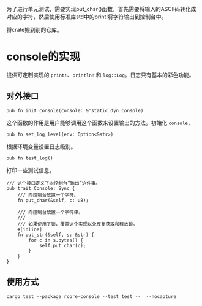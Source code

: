 
为了进行单元测试，需要实现put_char()函数，首先需要将输入的ASCII码转化成对应的字符，然后使用标准库std中的print!将字符输出到控制台中。

将crate搬到别的仓库。
# console的实现

提供可定制实现的 `print!`、`println!` 和 `log::Log`。日志只有基本的彩色功能。

## 对外接口

    pub fn init_console(console: &'static dyn Console) 

这个函数的作用是用户能够调用这个函数来设置输出的方法。初始化 `console`，

    pub fn set_log_level(env: Option<&str>) 

根据环境变量设置日志级别。

    pub fn test_log()

打印一些测试信息。

    /// 这个接口定义了向控制台“输出”这件事。
    pub trait Console: Sync {
        /// 向控制台放置一个字符。
        fn put_char(&self, c: u8);

        /// 向控制台放置一个字符串。
        ///
        /// 如果使用了锁，覆盖这个实现以免反复获取和释放锁。
        #[inline]
        fn put_str(&self, s: &str) {
            for c in s.bytes() {
                self.put_char(c);
            }
        }
    }



## 使用方式

    cargo test --package rcore-console --test test --  --nocapture 

